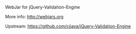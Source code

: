 WebJar for jQuery-Validation-Engine

More info: http://webjars.org

Upstream: https://github.com/cjjava/jQuery-Validation-Engine
